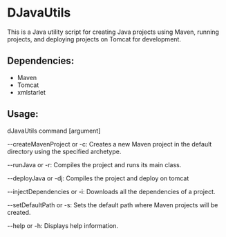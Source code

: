 # DJavaUtils

This is a Java utility script for creating Java projects using Maven, running projects, and deploying projects on Tomcat for development.

## Dependencies: 
- Maven 
- Tomcat
- xmlstarlet

## Usage:

dJavaUtils command [argument]

--createMavenProject or -c: Creates a new Maven project in the default directory using the specified archetype.

--runJava or -r: Compiles the project and runs its main class.

--deployJava or -dj: Compiles the project and deploy on tomcat

--injectDependencies or -i: Downloads all the dependencies of a project.

--setDefaultPath or -s: Sets the default path where Maven projects will be created.

--help or -h: Displays help information.
